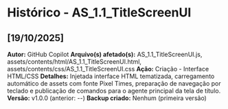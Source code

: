 # Histórico - AS_1.1_TitleScreenUI

## [19/10/2025]
**Autor:** GitHub Copilot
**Arquivo(s) afetado(s):** AS_1.1_TitleScreenUI.js, assets/contents/html/AS_1.1_TitleScreenUI.html, assets/contents/css/AS_1.1_TitleScreenUI.css
**Ação:** Criação - Interface HTML/CSS
**Detalhes:** Injetada interface HTML tematizada, carregamento automático de
assets com fonte Pixel Times, preparação de navegação por teclado e publicação
de comandos para o agente principal da tela de título.
**Versão:** v1.0.0 (anterior: --)
**Backup criado:** Nenhum (primeira versão)
